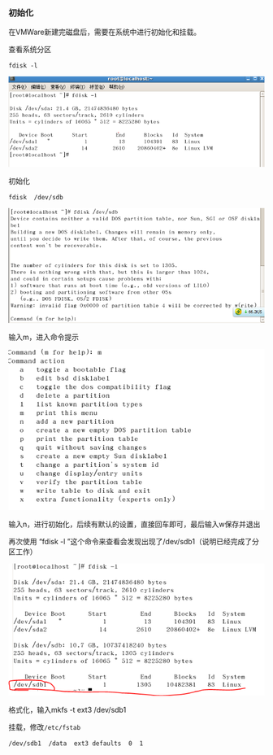 ### 初始化

在VMWare新建完磁盘后，需要在系统中进行初始化和挂载。



查看系统分区

```
fdisk -l
```

![img](images/201612300937266.png)



初始化

```
fdisk  /dev/sdb
```

![img](images/201612300937268.png)

输入m，进入命令提示

![img](images/201612300937279.png)

输入n，进行初始化，后续有默认的设置，直接回车即可，最后输入w保存并退出



再次使用 “fdisk -l ”这个命令来查看会发现出现了/dev/sdb1（说明已经完成了分区工作）

![img](images/2016123009372712.png)

格式化，输入mkfs -t ext3 /dev/sdb1



挂载，修改`/etc/fstab`

```
/dev/sdb1  /data  ext3 defaults  0  1
```